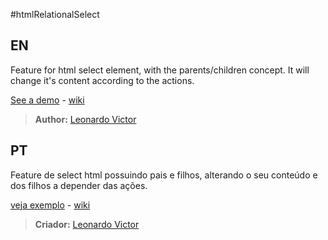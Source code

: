#htmlRelationalSelect
## EN
Feature for html select element, with the parents/children concept. It will change it's content according to the actions.

[See a demo](http://leonardovff.github.io/htmlSelectTree/) - [wiki](https://github.com/leonardovff/htmlSelectTree/wiki)
> **Author:** [Leonardo Victor](https://twitter.com/leonardovff)


## PT

Feature de select html possuindo pais e filhos, alterando o seu conteúdo e dos filhos a depender das ações.

[veja exemplo](http://leonardovff.github.io/htmlSelectTree/) - [wiki](https://github.com/leonardovff/htmlSelectTree/wiki)
> **Criador:** [Leonardo Victor](https://twitter.com/leonardovff)
